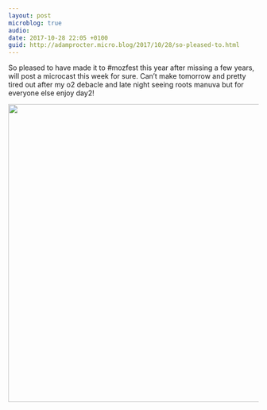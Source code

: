 ```yaml
---
layout: post
microblog: true
audio: 
date: 2017-10-28 22:05 +0100
guid: http://adamprocter.micro.blog/2017/10/28/so-pleased-to.html
---
```

So pleased to have made it to #mozfest this year after missing a few years, will post a microcast this week for sure. Can’t make tomorrow and pretty tired out after my o2 debacle and late night seeing roots manuva but for everyone else enjoy day2! 

<img src="http://discursive.adamprocter.co.uk/uploads/2017/e3c3cdaced.jpg" width="600" height="600" />
